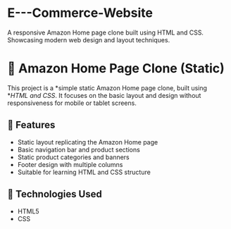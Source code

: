 # E---Commerce-Website
A responsive Amazon Home page clone built using HTML and CSS. Showcasing modern web design and layout techniques.


# 🛒 Amazon Home Page Clone (Static)

This project is a *simple static Amazon Home page clone, built using **HTML and CSS*. It focuses on the basic layout and design without responsiveness for mobile or tablet screens.

## 🔨 Features

- Static layout replicating the Amazon Home page
- Basic navigation bar and product sections
- Static product categories and banners
- Footer design with multiple columns
- Suitable for learning HTML and CSS structure

## 🚀 Technologies Used

- HTML5
- CSS
